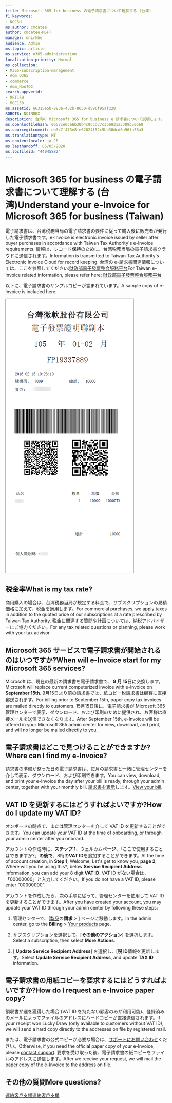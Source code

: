 ```yaml
---
title: Microsoft 365 for business の電子請求書について理解する (台湾)
f1.keywords:
- NOCSH
ms.author: cmcatee
author: cmcatee-MSFT
manager: mnirkhe
audience: Admin
ms.topic: article
ms.service: o365-administration
localization_priority: Normal
ms.collection:
- M365-subscription-management
- Adm_O365
- commerce
- Adm_NonTOC
search.appverid:
- MET150
- MOE150
ms.assetid: 66315e5b-883a-432b-8650-d896f95af228
ROBOTS: NOINDEX
description: 台湾の Microsoft 365 for business e 請求書について説明します。
ms.openlocfilehash: 0b57ce0cb6b30b4c9dcd37c3b6931a3389b50b68
ms.sourcegitcommit: eb3c7f473e8fe62624f52c9bb38dcd6a96fa58a3
ms.translationtype: MT
ms.contentlocale: ja-JP
ms.lasthandoff: 05/05/2020
ms.locfileid: "44045882"
---
```

# <a name="understand-your-e-invoice-for-microsoft-365-for-business-taiwan"></a><span data-ttu-id="2aeda-103">Microsoft 365 for business の電子請求書について理解する (台湾)</span><span class="sxs-lookup"><span data-stu-id="2aeda-103">Understand your e-Invoice for Microsoft 365 for business (Taiwan)</span></span>

<span data-ttu-id="2aeda-104">電子請求書は、台湾税務当局の電子請求書の要件に従って購入後に販売者が発行した電子請求書です。</span><span class="sxs-lookup"><span data-stu-id="2aeda-104">e-Invoice is electronic invoice issued by seller after buyer purchases in accordance with Taiwan Tax Authority's e-Invoice requirements.</span></span> <span data-ttu-id="2aeda-105">情報は、レコード保持のために、台湾税務当局の電子請求書クラウドに送信されます。</span><span class="sxs-lookup"><span data-stu-id="2aeda-105">Information is transmitted to Taiwan Tax Authority's Electronic Invoice Cloud for record keeping.</span></span> <span data-ttu-id="2aeda-106">台湾の e-請求書関連情報については、ここを参照してください:<a href="https://www.einvoice.nat.gov.tw/" target="_blank">財政部電子發票整合服務平台</a></span><span class="sxs-lookup"><span data-stu-id="2aeda-106">For Taiwan e-Invoice related information, please refer here: <a href="https://www.einvoice.nat.gov.tw/" target="_blank">財政部電子發票整合服務平台</a></span></span>
  
<span data-ttu-id="2aeda-107">以下に、電子請求書のサンプルコピーが含まれています。</span><span class="sxs-lookup"><span data-stu-id="2aeda-107">A sample copy of e-Invoice is included here:</span></span>
  
![台湾の電子請求書。](../../media/01a275ad-54a9-4b76-ac03-4b288508b161.png)
  
## <a name="what-is-my-tax-rate"></a><span data-ttu-id="2aeda-109">税金率</span><span class="sxs-lookup"><span data-stu-id="2aeda-109">What is my tax rate?</span></span>

<span data-ttu-id="2aeda-110">商用購入の場合は、台湾税務当局が規定する料金で、サブスクリプションの見積価格に加えて、税金を適用します。</span><span class="sxs-lookup"><span data-stu-id="2aeda-110">For commercial purchases, we apply taxes in addition to the quoted price of our subscriptions at a rate prescribed by Taiwan Tax Authority.</span></span> <span data-ttu-id="2aeda-111">税金に関連する質問や計画については、納税アドバイザーにご協力ください。</span><span class="sxs-lookup"><span data-stu-id="2aeda-111">For any tax related questions or planning, please work with your tax advisor.</span></span>
  
## <a name="when-will-e-invoice-start-for-my-microsoft-365-services"></a><span data-ttu-id="2aeda-112">Microsoft 365 サービスで電子請求書が開始されるのはいつですか?</span><span class="sxs-lookup"><span data-stu-id="2aeda-112">When will e-Invoice start for my Microsoft 365 services?</span></span>

<span data-ttu-id="2aeda-113">Microsoft は、現在の最新の請求書を電子請求書で、 **9 月 15**日に交換します。</span><span class="sxs-lookup"><span data-stu-id="2aeda-113">Microsoft will replace current computerized invoice with e-Invoice on **September 15th**.</span></span> <span data-ttu-id="2aeda-114">9月15日より前の請求書では、紙コピー税請求書は顧客に直接郵送されます。</span><span class="sxs-lookup"><span data-stu-id="2aeda-114">For billing prior to September 15th, paper copy tax invoices are mailed directly to customers.</span></span> <span data-ttu-id="2aeda-115">15月15日後に、電子請求書が Microsoft 365 管理センターで表示、ダウンロード、および印刷のために提供され、お客様は直接メールを送信できなくなります。</span><span class="sxs-lookup"><span data-stu-id="2aeda-115">After September 15th, e-Invoice will be offered in your Microsoft 365 admin center for view, download, and print, and will no longer be mailed directly to you.</span></span> 
  
## <a name="where-can-i-find-my-e-invoice"></a><span data-ttu-id="2aeda-116">電子請求書はどこで見つけることができますか?</span><span class="sxs-lookup"><span data-stu-id="2aeda-116">Where can I find my e-Invoice?</span></span>

<span data-ttu-id="2aeda-117">請求書の準備が整った日の電子請求書は、毎月の請求書と一緒に管理センターを介して表示、ダウンロード、および印刷できます。</span><span class="sxs-lookup"><span data-stu-id="2aeda-117">You can view, download, and print your e-Invoice the day after your bill is ready, through your admin center, together with your monthly bill.</span></span> <span data-ttu-id="2aeda-118">[請求書を表示](view-your-bill-or-invoice.md)します。</span><span class="sxs-lookup"><span data-stu-id="2aeda-118">[View your bill](view-your-bill-or-invoice.md).</span></span>
  
## <a name="how-do-i-update-my-vat-id"></a><span data-ttu-id="2aeda-119">VAT ID を更新するにはどうすればよいですか?</span><span class="sxs-lookup"><span data-stu-id="2aeda-119">How do I update my VAT ID?</span></span>

<span data-ttu-id="2aeda-120">オンボードの時点で、または管理センターを介して VAT ID を更新することができます。</span><span class="sxs-lookup"><span data-stu-id="2aeda-120">You can update your VAT ID at the time of onboarding, or through your admin center after you onboard.</span></span>
  
<span data-ttu-id="2aeda-121">アカウントの作成時に、**ステップ 1**、ウェルカム**ページ**、「ここで使用することはできますか?」**の後で**、8桁の**VAT ID**を追加することができます。</span><span class="sxs-lookup"><span data-stu-id="2aeda-121">At the time of account creation, in **Step 1**, Welcome, Let's get to know you, **page 2**, Where will you be using this?, below **Service Recipient Address** information, you can add your 8 digit **VAT ID**.</span></span> <span data-ttu-id="2aeda-122">VAT ID がない場合は、「00000000」と入力してください。</span><span class="sxs-lookup"><span data-stu-id="2aeda-122">If you do not have a VAT ID, please enter "00000000".</span></span>
  
<span data-ttu-id="2aeda-123">アカウントを作成したら、次の手順に従って、管理センターを使用して VAT ID を更新することができます。</span><span class="sxs-lookup"><span data-stu-id="2aeda-123">After you have created your account, you may update your VAT ID through your admin center by following these steps:</span></span>
  
1. <span data-ttu-id="2aeda-124">管理センターで、[<a href="https://go.microsoft.com/fwlink/p/?linkid=842054" target="_blank">製品</a>の**請求** \> ] ページに移動します。</span><span class="sxs-lookup"><span data-stu-id="2aeda-124">In the admin center, go to the **Billing** \> <a href="https://go.microsoft.com/fwlink/p/?linkid=842054" target="_blank">Your products</a> page.</span></span>
    
2. <span data-ttu-id="2aeda-125">サブスクリプションを選択して、[**その他のアクション**] を選択します。</span><span class="sxs-lookup"><span data-stu-id="2aeda-125">Select a subscription, then select **More Actions**.</span></span>
    
3. <span data-ttu-id="2aeda-126">[ **Update Service Recipient Address**] を選択し、[**税 ID**情報を更新します。</span><span class="sxs-lookup"><span data-stu-id="2aeda-126">Select **Update Service Recipient Address**, and update **TAX ID** information.</span></span> 
    
## <a name="how-do-i-request-an-e-invoice-paper-copy"></a><span data-ttu-id="2aeda-127">電子請求書の用紙コピーを要求するにはどうすればよいですか?</span><span class="sxs-lookup"><span data-stu-id="2aeda-127">How do I request an e-Invoice paper copy?</span></span>

<span data-ttu-id="2aeda-128">領収書が運を獲得した場合 (VAT ID を持たない顧客のみが利用可能)、登録済みのメールによってファイルのアドレスにハードコピーが直接送信されます。</span><span class="sxs-lookup"><span data-stu-id="2aeda-128">If your receipt won Lucky Draw (only available to customers without VAT ID), we will send a hard copy directly to the addresses on file by registered mail.</span></span>
  
<span data-ttu-id="2aeda-129">または、電子請求書の公式コピーが必要な場合は、[サポートにお問い合わせ](../../admin/contact-support-for-business-products.md)ください。</span><span class="sxs-lookup"><span data-stu-id="2aeda-129">Otherwise, if you need the official paper copy of your e-Invoice, please [contact support](../../admin/contact-support-for-business-products.md).</span></span> <span data-ttu-id="2aeda-130">要求を受け取った後、電子請求書の紙コピーをファイルのアドレスに送信します。</span><span class="sxs-lookup"><span data-stu-id="2aeda-130">After we receive your request, we will mail the paper copy of the e-Invoice to the address on file.</span></span>
  
## <a name="more-questions"></a><span data-ttu-id="2aeda-131">その他の質問</span><span class="sxs-lookup"><span data-stu-id="2aeda-131">More questions?</span></span>

[<span data-ttu-id="2aeda-132">連絡客戶支援</span><span class="sxs-lookup"><span data-stu-id="2aeda-132">連絡客戶支援</span></span>](../../admin/contact-support-for-business-products.md)